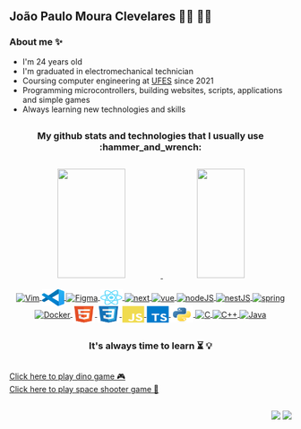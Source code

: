 ## João Paulo Moura Clevelares 👨‍🎓 👨‍💻
### About me :sparkles:

 - I'm 24 years old
 - I'm graduated in electromechanical technician
 - Coursing computer engineering at [UFES](https://www.ufes.br) since 2021
 - Programming microcontrollers, building websites, scripts, applications and simple games
 - Always learning new technologies and skills
 
 ##
 
 <div align="center">
  <h3> My github stats and technologies that I usually use :hammer_and_wrench: </h3>
 </div>
 
 ##
 
<div align="center">
  <a href="https://github.com/vortex2jm">
  <img width="49%" height="195px" src="https://github-readme-stats.vercel.app/api?username=vortex2jm&show_icons=true&include_all_commits=true&count_private=true&hide_border=true&title_color=00bfbf&icon_color=00bfbf&text_color=c9d1d9&bg_color=ffffff00"/> 
  <img width="41%" height="195px" src="https://github-readme-stats.vercel.app/api/top-langs/?username=vortex2jm&layout=compact&langs_count=8&hide_border=true&title_color=00bfbf&text_color=00bfbf&bg_color=ffffff00" />
<a/>
</div>

<div style="display: inline_block" align="center"><br>
  
  <a href="https://github.com/vortex2jm" target="_blank">
  <img align="center" alt="Vim" height="30" width="40" src="https://cdn.jsdelivr.net/gh/devicons/devicon/icons/vim/vim-original.svg">
  <a/>
  
  <a href="https://github.com/vortex2jm" target="_blank">
  <img align="center" alt="Vscode" height="30" width="40" src="https://raw.githubusercontent.com/devicons/devicon/master/icons/vscode/vscode-original.svg">
  <a/>
  
  <a href="https://github.com/vortex2jm" target="_blank">
  <img align="center" alt="Figma" height="30" width="40" src="https://cdn.jsdelivr.net/gh/devicons/devicon/icons/figma/figma-original.svg">
  <a/>
  
  <a href="https://github.com/vortex2jm" target="_blank">
  <img align="center" alt="React" height="30" width="40" src="https://raw.githubusercontent.com/devicons/devicon/master/icons/react/react-original.svg">
  <a/>
  
  <a href="https://github.com/vortex2jm" target="_blank">
  <img align="center" alt="next" height="30" width="40" src="https://cdn.jsdelivr.net/gh/devicons/devicon/icons/nextjs/nextjs-original.svg" />
  <a/>
  
  <a href="https://github.com/vortex2jm" target="_blank">
  <img align="center" alt="vue" height="30" width="40" src="https://cdn.jsdelivr.net/gh/devicons/devicon/icons/vuejs/vuejs-original.svg" />
  <a/>
  
  <a href="https://github.com/vortex2jm" target="_blank">
  <img align="center" alt="nodeJS" height="30" width="40" src="https://cdn.jsdelivr.net/gh/devicons/devicon/icons/nodejs/nodejs-original.svg" />
  <a/>
  
  <a href="https://github.com/vortex2jm" target="_blank">
  <img align="center" alt="nestJS" height="30" width="40" src="https://cdn.jsdelivr.net/gh/devicons/devicon/icons/nestjs/nestjs-plain.svg" />
  <a/>
  
  <a href="https://github.com/vortex2jm" target="_blank">
  <img align="center" alt="spring" height="30" width="40" src="https://cdn.jsdelivr.net/gh/devicons/devicon/icons/spring/spring-original.svg" />
  </a>
  
  <a href="https://github.com/vortex2jm" target="_blank">
  <!--<img align="center" alt="flutter" height="30" width="40" src="https://cdn.jsdelivr.net/gh/devicons/devicon/icons/flutter/flutter-original.svg" />-->
  <a/>
  
  <a href="https://github.com/vortex2jm" target="_blank">
  <img align="center" alt="Docker" height="30" width="40" src="https://cdn.jsdelivr.net/gh/devicons/devicon/icons/docker/docker-original-wordmark.svg">
  <a/>
  
  <a href="https://github.com/vortex2jm" target="_blank">
  <img align="center" alt="HTML" height="30" width="40" src="https://raw.githubusercontent.com/devicons/devicon/master/icons/html5/html5-original.svg">
  <a/>
  
  <a href="https://github.com/vortex2jm" target="_blank">
  <img align="center" alt="CSS" height="30" width="40" src="https://raw.githubusercontent.com/devicons/devicon/master/icons/css3/css3-original.svg">
  <a/>
  
  <a href="../../../?tab=repositories&q=&type=&language=javascript&sort=" target="_blank">
  <img align="center" alt="Js" height="30" width="40" src="https://raw.githubusercontent.com/devicons/devicon/master/icons/javascript/javascript-plain.svg">
  <a/>
  
  <a href="../../../?tab=repositories&q=&type=&language=typescript&sort=" target="_blank">
  <img align="center" alt="Ts" height="30" width="40" src="https://raw.githubusercontent.com/devicons/devicon/master/icons/typescript/typescript-original.svg">
  <a/>
  
  <a href="../../../?tab=repositories&q=&type=&language=python&sort=" target="_blank">
  <img align="center" alt="Python" height="30" width="40" src="https://raw.githubusercontent.com/devicons/devicon/master/icons/python/python-original.svg">
  <a/>
  
  <a href="../../../?tab=repositories&q=&type=&language=c&sort=" target="_blank">
  <img align="center" alt="C" height="30" width="40" src="https://cdn.jsdelivr.net/gh/devicons/devicon/icons/c/c-original.svg" />
  <a/>
  
  <a href="../../../?tab=repositories&q=&type=&language=c%2B%2B&sort=" target="_blank">
  <img align="center" alt="C++" height="30" width="40" src="https://cdn.jsdelivr.net/gh/devicons/devicon/icons/cplusplus/cplusplus-original.svg" />
  <a/>
  
  <a href="../../../?tab=repositories&q=&type=&language=java&sort=" target="_blank">
  <img align="center" alt="Java" height="30" width="40" src="https://cdn.jsdelivr.net/gh/devicons/devicon/icons/java/java-original.svg" />
  <a/>
  
</div>

##

 <div align="center">
  <h3> It's always time to learn ⏳ 💡 </h3>
 </div>
 
##

<div>
 <a href="https://vortex2jm.github.io/dino-run-game/">Click here to play dino game 🎮</a><br>
 <a href="https://vortex2jm.github.io/space-shooter/">Click here to play space shooter game 🚀</a>
</div>

##

<div align="right"> 
   <a href="https://www.instagram.com/joao_p_moura/" target="_blank"><img src="https://img.shields.io/badge/-Instagram-%23E4405F?style=for-the-badge&logo=instagram&logoColor=white" target="_blank"></a>
   <a href = "mailto:joaopaulomoura5328@gmail.com"><img src="https://img.shields.io/badge/-Gmail-%23333?style=for-the-badge&logo=gmail&logoColor=white" target="_blank"></a>
</div>
